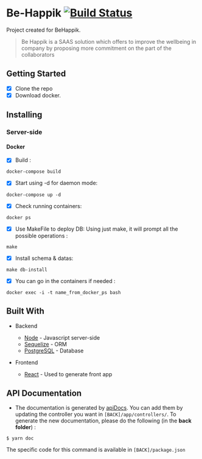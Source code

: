
# Be-Happik [![Build Status](https://travis-ci.org/TimPrd/Be-Happik.svg?branch=master)](https://travis-ci.org/TimPrd/Be-Happik)

Project created for BeHappik.
> Be Happik is a SAAS solution which offers to improve the wellbeing in company by proposing more commitment on the part of the collaborators

## Getting Started

- [x] Clone the repo
- [x] Download docker.

## Installing

### Server-side

#### Docker 

- [x] Build : 
```
docker-compose build
```
- [x] Start using -d for daemon mode:  
```
docker-compose up -d
```
- [x] Check running containers:
```
docker ps
```
- [x] Use MakeFile to deploy DB: 
Using just make, it will prompt all the possible operations :

```
make 
```

- [x] Install schema & datas:

```
make db-install
```

- [x] You can go in the containers if needed :

```
docker exec -i -t name_from_docker_ps bash
```

## Built With

- Backend
  * [Node](https://nodejs.org/) - Javascript server-side
  * [Sequelize](http://docs.sequelizejs.com) - ORM
  * [PostgreSQL](https://www.postgresql.org/) - Database

- Frontend
  * [React](https://reactjs.org/) - Used to generate front app

## API Documentation
- The documentation is generated by [apiDocs](http://apidocjs.com).
You can add them by updating the controller you want in `[BACK]/app/controllers/`. 
To generate the new documentation, please do the following (in the **back folder**) :
```
$ yarn doc
```
The specific code for this command is available in `[BACK]/package.json`
